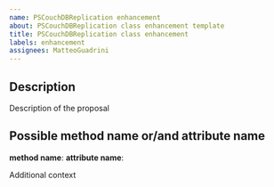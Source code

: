 ```yaml
---
name: PSCouchDBReplication enhancement
about: PSCouchDBReplication class enhancement template
title: PSCouchDBReplication class enhancement
labels: enhancement
assignees: MatteoGuadrini
---
```


## Description

Description of the proposal

## Possible method name or/and attribute name

**method name**:
**attribute name**:

Additional context